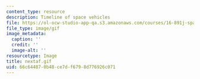 ```yaml
---
content_type: resource
description: Timeline of space vehicles
file: https://ol-ocw-studio-app-qa.s3.amazonaws.com/courses/16-891j-space-policy-seminar-spring-2003/66c644870b48ce7df6798d776926c071_nextaf.gif
file_type: image/gif
image_metadata:
  caption: ''
  credit: ''
  image-alt: ''
resourcetype: Image
title: nextaf.gif
uid: 66c64487-0b48-ce7d-f679-8d776926c071
---
```

